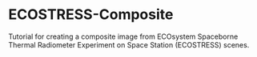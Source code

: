 # ECOSTRESS-Composite
Tutorial for creating a composite image from ECOsystem Spaceborne Thermal Radiometer Experiment on Space Station (ECOSTRESS) scenes.
